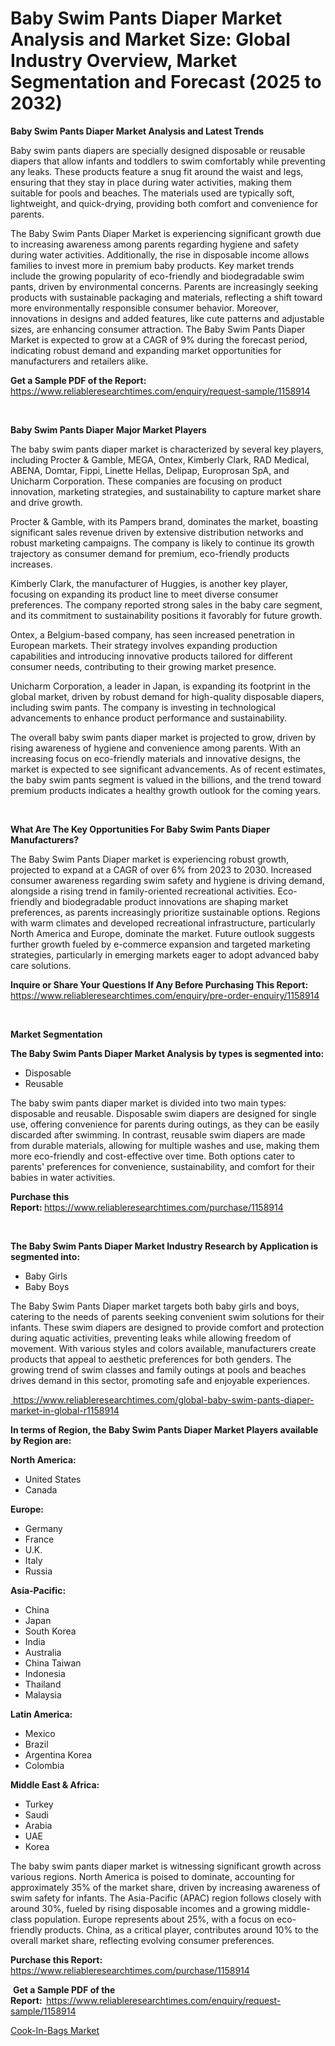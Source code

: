 <p><h1>Baby Swim Pants Diaper Market Analysis and Market Size: Global Industry Overview, Market Segmentation and Forecast (2025 to 2032)</h1></p><p><strong>Baby Swim Pants Diaper Market Analysis and Latest Trends</strong></p>
<p><p>Baby swim pants diapers are specially designed disposable or reusable diapers that allow infants and toddlers to swim comfortably while preventing any leaks. These products feature a snug fit around the waist and legs, ensuring that they stay in place during water activities, making them suitable for pools and beaches. The materials used are typically soft, lightweight, and quick-drying, providing both comfort and convenience for parents.</p><p>The Baby Swim Pants Diaper Market is experiencing significant growth due to increasing awareness among parents regarding hygiene and safety during water activities. Additionally, the rise in disposable income allows families to invest more in premium baby products. Key market trends include the growing popularity of eco-friendly and biodegradable swim pants, driven by environmental concerns. Parents are increasingly seeking products with sustainable packaging and materials, reflecting a shift toward more environmentally responsible consumer behavior. Moreover, innovations in designs and added features, like cute patterns and adjustable sizes, are enhancing consumer attraction. The Baby Swim Pants Diaper Market is expected to grow at a CAGR of 9% during the forecast period, indicating robust demand and expanding market opportunities for manufacturers and retailers alike.</p></p>
<p><strong>Get a Sample PDF of the Report:&nbsp;</strong> <a href="https://www.reliableresearchtimes.com/enquiry/request-sample/1158914?utm_campaign=2230&utm_medium=2&utm_source=Github&utm_content=ia&utm_term=22032025&utm_id=baby-swim-pants-diaper">https://www.reliableresearchtimes.com/enquiry/request-sample/1158914</a></p>
<p>&nbsp;</p>
<p><strong>Baby Swim Pants Diaper Major Market Players</strong></p>
<p><p>The baby swim pants diaper market is characterized by several key players, including Procter & Gamble, MEGA, Ontex, Kimberly Clark, RAD Medical, ABENA, Domtar, Fippi, Linette Hellas, Delipap, Europrosan SpA, and Unicharm Corporation. These companies are focusing on product innovation, marketing strategies, and sustainability to capture market share and drive growth.</p><p>Procter & Gamble, with its Pampers brand, dominates the market, boasting significant sales revenue driven by extensive distribution networks and robust marketing campaigns. The company is likely to continue its growth trajectory as consumer demand for premium, eco-friendly products increases.</p><p>Kimberly Clark, the manufacturer of Huggies, is another key player, focusing on expanding its product line to meet diverse consumer preferences. The company reported strong sales in the baby care segment, and its commitment to sustainability positions it favorably for future growth.</p><p>Ontex, a Belgium-based company, has seen increased penetration in European markets. Their strategy involves expanding production capabilities and introducing innovative products tailored for different consumer needs, contributing to their growing market presence.</p><p>Unicharm Corporation, a leader in Japan, is expanding its footprint in the global market, driven by robust demand for high-quality disposable diapers, including swim pants. The company is investing in technological advancements to enhance product performance and sustainability.</p><p>The overall baby swim pants diaper market is projected to grow, driven by rising awareness of hygiene and convenience among parents. With an increasing focus on eco-friendly materials and innovative designs, the market is expected to see significant advancements. As of recent estimates, the baby swim pants segment is valued in the billions, and the trend toward premium products indicates a healthy growth outlook for the coming years.</p></p>
<p>&nbsp;</p>
<p><strong>What Are The Key Opportunities For Baby Swim Pants Diaper Manufacturers?</strong></p>
<p><p>The Baby Swim Pants Diaper market is experiencing robust growth, projected to expand at a CAGR of over 6% from 2023 to 2030. Increased consumer awareness regarding swim safety and hygiene is driving demand, alongside a rising trend in family-oriented recreational activities. Eco-friendly and biodegradable product innovations are shaping market preferences, as parents increasingly prioritize sustainable options. Regions with warm climates and developed recreational infrastructure, particularly North America and Europe, dominate the market. Future outlook suggests further growth fueled by e-commerce expansion and targeted marketing strategies, particularly in emerging markets eager to adopt advanced baby care solutions.</p></p>
<p><strong>Inquire or Share Your Questions If Any Before Purchasing This Report:</strong> <a href="https://www.reliableresearchtimes.com/enquiry/pre-order-enquiry/1158914?utm_campaign=2230&utm_medium=2&utm_source=Github&utm_content=ia&utm_term=22032025&utm_id=baby-swim-pants-diaper">https://www.reliableresearchtimes.com/enquiry/pre-order-enquiry/1158914</a></p>
<p>&nbsp;</p>
<p><strong>Market Segmentation</strong></p>
<p><strong>The Baby Swim Pants Diaper Market Analysis by types is segmented into:</strong></p>
<p><ul><li>Disposable</li><li>Reusable</li></ul></p>
<p><p>The baby swim pants diaper market is divided into two main types: disposable and reusable. Disposable swim diapers are designed for single use, offering convenience for parents during outings, as they can be easily discarded after swimming. In contrast, reusable swim diapers are made from durable materials, allowing for multiple washes and use, making them more eco-friendly and cost-effective over time. Both options cater to parents' preferences for convenience, sustainability, and comfort for their babies in water activities.</p></p>
<p><strong>Purchase this Report:&nbsp;</strong><a href="https://www.reliableresearchtimes.com/purchase/1158914?utm_campaign=2230&utm_medium=2&utm_source=Github&utm_content=ia&utm_term=22032025&utm_id=baby-swim-pants-diaper">https://www.reliableresearchtimes.com/purchase/1158914</a></p>
<p>&nbsp;</p>
<p><strong>The Baby Swim Pants Diaper Market Industry Research by Application is segmented into:</strong></p>
<p><ul><li>Baby Girls</li><li>Baby Boys</li></ul></p>
<p><p>The Baby Swim Pants Diaper market targets both baby girls and boys, catering to the needs of parents seeking convenient swim solutions for their infants. These swim diapers are designed to provide comfort and protection during aquatic activities, preventing leaks while allowing freedom of movement. With various styles and colors available, manufacturers create products that appeal to aesthetic preferences for both genders. The growing trend of swim classes and family outings at pools and beaches drives demand in this sector, promoting safe and enjoyable experiences.</p></p>
<p><a href="https://www.reliableresearchtimes.com/global-baby-swim-pants-diaper-market-in-global-r1158914?utm_campaign=2230&utm_medium=2&utm_source=Github&utm_content=ia&utm_term=22032025&utm_id=baby-swim-pants-diaper">&nbsp;https://www.reliableresearchtimes.com/global-baby-swim-pants-diaper-market-in-global-r1158914</a></p>
<p><strong>In terms of Region, the Baby Swim Pants Diaper Market Players available by Region are:</strong></p>
<p>
    <p> <strong> North America: </strong>
        <ul>
            <li>United States</li>
            <li>Canada</li>
        </ul>
        </p> 
    <p> <strong> Europe: </strong>
        <ul>
            <li>Germany</li>
            <li>France</li>
            <li>U.K.</li>
            <li>Italy</li>
            <li>Russia</li>
        </ul>
        </p> 
    <p> <strong> Asia-Pacific: </strong>
        <ul>
            <li>China</li>
            <li>Japan</li>
            <li>South Korea</li>
            <li>India</li>
            <li>Australia</li>
            <li>China Taiwan</li>
            <li>Indonesia</li>
            <li>Thailand</li>
            <li>Malaysia</li>
        </ul>
        </p> 
    <p> <strong> Latin America: </strong>
        <ul>
            <li>Mexico</li>
            <li>Brazil</li>
            <li>Argentina Korea</li>
            <li>Colombia</li>
        </ul>
        </p> 
    <p> <strong> Middle East & Africa: </strong>
        <ul>
            <li>Turkey</li>
            <li>Saudi</li>
            <li>Arabia</li>
            <li>UAE</li>
            <li>Korea</li>
        </ul>
    </p>
    </p>
<p><p>The baby swim pants diaper market is witnessing significant growth across various regions. North America is poised to dominate, accounting for approximately 35% of the market share, driven by increasing awareness of swim safety for infants. The Asia-Pacific (APAC) region follows closely with around 30%, fueled by rising disposable incomes and a growing middle-class population. Europe represents about 25%, with a focus on eco-friendly products. China, as a critical player, contributes around 10% to the overall market share, reflecting evolving consumer preferences.</p></p>
<p><strong>Purchase this Report: </strong><a href="https://www.reliableresearchtimes.com/purchase/1158914?utm_campaign=2230&utm_medium=2&utm_source=Github&utm_content=ia&utm_term=22032025&utm_id=baby-swim-pants-diaper">https://www.reliableresearchtimes.com/purchase/1158914</a></p>
<p>&nbsp;<strong>Get a Sample PDF of the Report:&nbsp;&nbsp;</strong><a href="https://www.reliableresearchtimes.com/enquiry/request-sample/1158914?utm_campaign=2230&utm_medium=2&utm_source=Github&utm_content=ia&utm_term=22032025&utm_id=baby-swim-pants-diaper">https://www.reliableresearchtimes.com/enquiry/request-sample/1158914</a></p>
<p><strong></strong></p>
<p><p><a href="https://github.com/petbigbeepjn/Market-Research-Report-List-2/blob/main/cook-in-bags-market.md?utm_campaign=2230&utm_medium=2&utm_source=Github&utm_content=ia&utm_term=22032025&utm_id=baby-swim-pants-diaper">Cook-In-Bags Market</a></p></p>